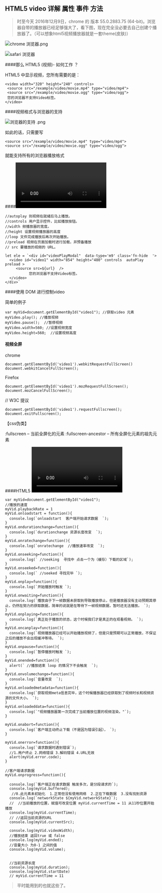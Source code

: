 ## HTML5 video 详解 属性 事件 方法



>时至今天 2016年12月9日，chrome 的 版本 55.0.2883.75 (64-bit)。浏览器自带的播放器已经足够强大了，看下图，现在完全没必要去自己创建个播放器了。（可以想象html5视频播放器就是一套theme(皮肤)）


![chrome 浏览器.png](http://upload-images.jianshu.io/upload_images/1899643-50eab698d5c35c0d.png?imageMogr2/auto-orient/strip%7CimageView2/2/w/1240)


![safari 浏览器](http://upload-images.jianshu.io/upload_images/1899643-dc1b86e0374426bb.png?imageMogr2/auto-orient/strip%7CimageView2/2/w/1240)


####那么 HTML5 (视频)- 如何工作 ？

HTML5 中显示视频，您所有需要的是：

    <video width="320" height="240" controls>
     <source src="/example/video/movie.mp4" type="video/mp4">
     <source src="/example/video/movie.ogg" type="video/ogg">
     您的浏览器不支持Video标签。
    </video>


####视频格式与浏览器的支持 


![浏览器的支持 .png](http://upload-images.jianshu.io/upload_images/1899643-c87b3128081067e7.png?imageMogr2/auto-orient/strip%7CimageView2/2/w/1240)


如此的话，只需要写

    <source src="/example/video/movie.mp4" type="video/mp4">
    <source src="/example/video/movie.ogg" type="video/ogg">


就能支持所有的浏览器播放格式

####<video> 标签的属性

    //autoplay 则视频在就绪后马上播放。
    //controls 用户显示控件，比如播放按钮。
    //width 频播放器的宽度。
    //height 设置视频播放器的高度
    //loop 文件完成播放后再次开始播放。
    //preload 视频在页面加载时进行加载，并预备播放
    // src 要播放的视频的 URL。
    
    let ele = `<div id="videoPlayModal"  data-type='m9' class='fn-hide  '>
      <video id="video1" width="854" height="480" controls  autoPlay preload >
         <source src=${url}  />
               您的浏览器不支持Video标签。
      </video>
    </div>`



####使用 DOM 进行控制video

简单的例子

    var myVid=document.getElementById("video1"); //获取video 元素
    myVideo.play(); //播放视频
    myVideo.pause();  //暂停视频
    myVideo.width=560; //设置视频宽度
    myVideo.height=560;  //设置视频高度


#### 视频全屏 

chrome 

    document.getElementById('video1').webkitRequestFullScreen()
    document.webkitCancelFullScreen();

Firefox 

    document.getElementById('video1').mozRequestFullScreen();
    document.mozCancelFullScreen();

// W3C 提议

    document.getElementById('video1').requestFullscreen();
    document.exitFullscreen();



【css伪类】

:fullscreen – 当前全屏化的元素
:fullscreen-ancestor – 所有全屏化元素的祖先元素





####HTML5 <video> - 方法、属性以及事件

    var myVid=document.getElementById("video1");
    //播放的速度
    myVid.playbackRate = 1
    myVid.onloadstart = function(){
      console.log(`onloadstart  客户端开始请求数据  `);
    }
    myVid.ondurationchange=function(){
      console.log(`durationchange 资源长度改变  `);
    }
    myVid.onratechange=function(){
      console.log(`onratechange  //播放速率改变  `);
    }
    myVid.onseeking=function(){
      console.log(` //seeking  寻找中 点击一个为（缓存）下载的区域`);
    }
    myVid.onseeked=function(){
      console.log(` //seeked 寻找完毕 `);
    }
    myVid.onplay=function(){
      console.log(`开始播放时触发 `);
    }
    myVid.onwaiting=function(){
      console.log(`播放由于下一帧数据未获取到导致播放停止，但是播放器没有主动预期其停止，仍然在努力的获取数据，简单的说就是在等待下一帧视频数据，暂时还无法播放。 `);
    }
    myVid.onplaying=function(){
      console.log(`真正处于播放的状态，这个时候我们才是真正的在观看视频。 `);
    }
    myVid.oncanplay=function(){
      console.log(`视频播放器已经可以开始播放视频了，但是只是预期可以正常播放，不保证之后的播放不会出现缓冲等待。 `);
    }
    myVid.onpause=function(){
      console.log(`暂停播放时触发 `);
    }
    myVid.onended=function(){
      alert(` //播放结束 loop 的情况下不会触发  `);
    }
    myVid.onvolumechange=function(){
      console.log(`音量改变  `);
    }
    myVid.onloadedmetadata=function(){
      console.log(`获取视频meta信息完毕，这个时候播放器已经获取到了视频时长和视频资源的文件大小。 `);
    }
    myVid.onloadeddata=function(){
      console.log(`"视频播放器第一次完成了当前播放位置的视频渲染。"`);
    }
    
    myVid.onabort=function(){
      console.log(`客户端主动终止下载（不是因为错误引起）， `);
    }
    
    myVid.onerror=function(){
      console.log(`请求数据时遇到错误`);
      //1.用户终止 2.网络错误 3.解码错误 4.URL无效
      alert(myVid.error.code);
    }
    
    //客户端请求数据
    myVid.onprogress=function(){
    
      console.log(`客户端正在请求数据 触发多次，是分段请求的`);
      console.log(myVid.buffered);
       //0.此元素未初始化  1.正常但没有使用网络  2.正在下载数据  3.没有找到资源
      console.log(`networkState ${myVid.networkState}`);
      //  //当前播放的位置，赋值可改变位置 myVid.currentTime = 11 从11秒位置开始播放
      console.log(myVid.currentTime);
      // //返回当前资源的URL
      console.log(myVid.currentSrc);
    
      console.log(myVid.videoWidth);
      //播放结束 返回true 或 false
      console.log(myVid.ended);
      //音量大小 为0-1 之间的值
      console.log(myVid.volume);


      //当前资源长度
      console.log(myVid.duration);
      console.log(myVid.startDate)
      // myVid.currentTime = 11



>平时能用到的也就这些了。